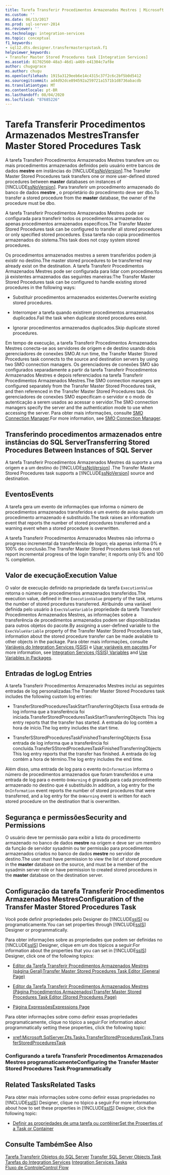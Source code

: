 ```yaml
---
title: Tarefa Transferir Procedimentos Armazenados Mestres | Microsoft Docs
ms.custom: ''
ms.date: 06/13/2017
ms.prod: sql-server-2014
ms.reviewer: ''
ms.technology: integration-services
ms.topic: conceptual
f1_keywords:
- sql12.dts.designer.transfermasterspstask.f1
helpviewer_keywords:
- Transfer Master Stored Procedures task [Integration Services]
ms.assetid: 81702560-48a3-46d1-a469-e41304c7af8e
author: chugugrace
ms.author: chugu
ms.openlocfilehash: 1915a3129eeb6e14c4315c37f2c6c2bf5b0d5412
ms.sourcegitcommit: ad4d92dce894592a259721a1571b1d8736abacdb
ms.translationtype: MT
ms.contentlocale: pt-BR
ms.lasthandoff: 08/04/2020
ms.locfileid: "87685226"
---
```

# <a name="transfer-master-stored-procedures-task"></a><span data-ttu-id="36754-102">Tarefa Transferir Procedimentos Armazenados Mestres</span><span class="sxs-lookup"><span data-stu-id="36754-102">Transfer Master Stored Procedures Task</span></span>
  <span data-ttu-id="36754-103">A tarefa Transferir Procedimentos Armazenados Mestres transfere um ou mais procedimentos armazenados definidos pelo usuário entre bancos de dados **mestre** em instâncias do [!INCLUDE[ssNoVersion](../../includes/ssnoversion-md.md)].</span><span class="sxs-lookup"><span data-stu-id="36754-103">The Transfer Master Stored Procedures task transfers one or more user-defined stored procedures between **master** databases on instances of [!INCLUDE[ssNoVersion](../../includes/ssnoversion-md.md)].</span></span> <span data-ttu-id="36754-104">Para transferir um procedimento armazenado do banco de dados **mestre** , o proprietário do procedimento deve ser dbo.</span><span class="sxs-lookup"><span data-stu-id="36754-104">To transfer a stored procedure from the **master** database, the owner of the procedure must be dbo.</span></span>  
  
 <span data-ttu-id="36754-105">A tarefa Transferir Procedimentos Armazenados Mestres pode ser configurada para transferir todos os procedimentos armazenados ou apenas procedimentos armazenados específicos.</span><span class="sxs-lookup"><span data-stu-id="36754-105">The Transfer Master Stored Procedures task can be configured to transfer all stored procedures or only specified stored procedures.</span></span> <span data-ttu-id="36754-106">Essa tarefa não copia procedimentos armazenados do sistema.</span><span class="sxs-lookup"><span data-stu-id="36754-106">This task does not copy system stored procedures.</span></span>  
  
 <span data-ttu-id="36754-107">Os procedimentos armazenados mestres a serem transferidos podem já existir no destino.</span><span class="sxs-lookup"><span data-stu-id="36754-107">The master stored procedures to be transferred may already exist on the destination.</span></span> <span data-ttu-id="36754-108">A tarefa Transferir Procedimentos Armazenados Mestres pode ser configurada para lidar com procedimentos já existentes armazenados das seguintes maneiras:</span><span class="sxs-lookup"><span data-stu-id="36754-108">The Transfer Master Stored Procedures task can be configured to handle existing stored procedures in the following ways:</span></span>  
  
-   <span data-ttu-id="36754-109">Substituir procedimentos armazenados existentes.</span><span class="sxs-lookup"><span data-stu-id="36754-109">Overwrite existing stored procedures.</span></span>  
  
-   <span data-ttu-id="36754-110">Interromper a tarefa quando existirem procedimentos armazenados duplicados.</span><span class="sxs-lookup"><span data-stu-id="36754-110">Fail the task when duplicate stored procedures exist.</span></span>  
  
-   <span data-ttu-id="36754-111">Ignorar procedimentos armazenados duplicados.</span><span class="sxs-lookup"><span data-stu-id="36754-111">Skip duplicate stored procedures.</span></span>  
  
 <span data-ttu-id="36754-112">Em tempo de execução, a tarefa Transferir Procedimentos Armazenados Mestres conecta-se aos servidores de origem e de destino usando dois gerenciadores de conexões SMO.</span><span class="sxs-lookup"><span data-stu-id="36754-112">At run time, the Transfer Master Stored Procedures task connects to the source and destination servers by using two SMO connection managers.</span></span> <span data-ttu-id="36754-113">Os gerenciadores de conexões SMO são configurados separadamente a partir da tarefa Transferir Procedimentos Armazenados Mestres e depois referenciados na tarefa Transferir Procedimentos Armazenados Mestres.</span><span class="sxs-lookup"><span data-stu-id="36754-113">The SMO connection managers are configured separately from the Transfer Master Stored Procedures task, and then referenced in the Transfer Master Stored Procedures task.</span></span> <span data-ttu-id="36754-114">Os gerenciadores de conexões SMO especificam o servidor e o modo de autenticação a serem usados ao acessar o servidor.</span><span class="sxs-lookup"><span data-stu-id="36754-114">The SMO connection managers specify the server and the authentication mode to use when accessing the server.</span></span> <span data-ttu-id="36754-115">Para obter mais informações, consulte [SMO Connection Manager](../connection-manager/smo-connection-manager.md).</span><span class="sxs-lookup"><span data-stu-id="36754-115">For more information, see [SMO Connection Manager](../connection-manager/smo-connection-manager.md).</span></span>  
  
## <a name="transferring-stored-procedures-between-instances-of-sql-server"></a><span data-ttu-id="36754-116">Transferindo procedimentos armazenados entre instâncias do SQL Server</span><span class="sxs-lookup"><span data-stu-id="36754-116">Transferring Stored Procedures Between Instances of SQL Server</span></span>  
 <span data-ttu-id="36754-117">A tarefa Transferir Procedimentos Armazenados Mestres dá suporte a uma origem e a um destino do [!INCLUDE[ssNoVersion](../../includes/ssnoversion-md.md)] .</span><span class="sxs-lookup"><span data-stu-id="36754-117">The Transfer Master Stored Procedures task supports a [!INCLUDE[ssNoVersion](../../includes/ssnoversion-md.md)] source and destination.</span></span>  
  
## <a name="events"></a><span data-ttu-id="36754-118">Eventos</span><span class="sxs-lookup"><span data-stu-id="36754-118">Events</span></span>  
 <span data-ttu-id="36754-119">A tarefa gera um evento de informações que informa o número de procedimentos armazenados transferidos e um evento de aviso quando um procedimento armazenado é substituído.</span><span class="sxs-lookup"><span data-stu-id="36754-119">The task raises an information event that reports the number of stored procedures transferred and a warning event when a stored procedure is overwritten.</span></span>  
  
 <span data-ttu-id="36754-120">A tarefa Transferir Procedimentos Armazenados Mestres não informa o progresso incremental da transferência de logon; ela apenas informa 0% e 100% de conclusão.</span><span class="sxs-lookup"><span data-stu-id="36754-120">The Transfer Master Stored Procedures task does not report incremental progress of the login transfer; it reports only 0% and 100 % completion.</span></span>  
  
## <a name="execution-value"></a><span data-ttu-id="36754-121">Valor de execução</span><span class="sxs-lookup"><span data-stu-id="36754-121">Execution Value</span></span>  
 <span data-ttu-id="36754-122">O valor de execução definido na propriedade da tarefa `ExecutionValue` retorna o número de procedimentos armazenados transferidos.</span><span class="sxs-lookup"><span data-stu-id="36754-122">The execution value, defined in the `ExecutionValue` property of the task, returns the number of stored procedures transferred.</span></span> <span data-ttu-id="36754-123">Atribuindo uma variável definida pelo usuário à `ExecValueVariable` propriedade da tarefa Transferir Procedimentos Armazenados Mestres, as informações sobre a transferência de procedimentos armazenados podem ser disponibilizadas para outros objetos do pacote.</span><span class="sxs-lookup"><span data-stu-id="36754-123">By assigning a user-defined variable to the `ExecValueVariable` property of the Transfer Master Stored Procedures task, information about the stored procedure transfer can be made available to other objects in the package.</span></span> <span data-ttu-id="36754-124">Para obter mais informações, consulte [Variáveis do Integration Services &#40;SSIS&#41;](../integration-services-ssis-variables.md) e [Usar variáveis em pacotes](../use-variables-in-packages.md).</span><span class="sxs-lookup"><span data-stu-id="36754-124">For more information, see [Integration Services &#40;SSIS&#41; Variables](../integration-services-ssis-variables.md) and [Use Variables in Packages](../use-variables-in-packages.md).</span></span>  
  
## <a name="log-entries"></a><span data-ttu-id="36754-125">Entradas de log</span><span class="sxs-lookup"><span data-stu-id="36754-125">Log Entries</span></span>  
 <span data-ttu-id="36754-126">A tarefa Transferir Procedimentos Armazenados Mestres inclui as seguintes entradas de log personalizadas:</span><span class="sxs-lookup"><span data-stu-id="36754-126">The Transfer Master Stored Procedures task includes the following custom log entries:</span></span>  
  
-   <span data-ttu-id="36754-127">TransferStoredProceduresTaskStartTransferringObjects Essa entrada de log informa que a transferência foi iniciada.</span><span class="sxs-lookup"><span data-stu-id="36754-127">TransferStoredProceduresTaskStartTransferringObjects  This log entry reports that the transfer has started.</span></span> <span data-ttu-id="36754-128">A entrada do log contém a hora de início.</span><span class="sxs-lookup"><span data-stu-id="36754-128">The log entry includes the start time.</span></span>  
  
-   <span data-ttu-id="36754-129">TransferSStoredProceduresTaskFinishedTransferringObjects Essa entrada de log informa que a transferência foi concluída.</span><span class="sxs-lookup"><span data-stu-id="36754-129">TransferSStoredProceduresTaskFinishedTransferringObjects  This log entry reports that the transfer has finished.</span></span> <span data-ttu-id="36754-130">A entrada do log contém a hora de término.</span><span class="sxs-lookup"><span data-stu-id="36754-130">The log entry includes the end time.</span></span>  
  
 <span data-ttu-id="36754-131">Além disso, uma entrada de log para o evento `OnInformation` informa o número de procedimentos armazenados que foram transferidos e uma entrada de log para o evento `OnWarning` é gravada para cada procedimento armazenado no destino que é substituído.</span><span class="sxs-lookup"><span data-stu-id="36754-131">In addition, a log entry for the `OnInformation` event reports the number of stored procedures that were transferred, and a log entry for the `OnWarning` event is written for each stored procedure on the destination that is overwritten.</span></span>  
  
## <a name="security-and-permissions"></a><span data-ttu-id="36754-132">Segurança e permissões</span><span class="sxs-lookup"><span data-stu-id="36754-132">Security and Permissions</span></span>  
 <span data-ttu-id="36754-133">O usuário deve ter permissão para exibir a lista do procedimento armazenado no banco de dados **mestre** na origem e deve ser um membro da função de servidor sysadmin ou ter permissão para procedimentos armazenados criados no banco de dados **mestre** no servidor de destino.</span><span class="sxs-lookup"><span data-stu-id="36754-133">The user must have permission to view the list of stored procedure in the **master** database on the source, and must be a member of the sysadmin server role or have permission to created stored procedures in the **master** database on the destination server.</span></span>  
  
## <a name="configuration-of-the-transfer-master-stored-procedures-task"></a><span data-ttu-id="36754-134">Configuração da tarefa Transferir Procedimentos Armazenados Mestres</span><span class="sxs-lookup"><span data-stu-id="36754-134">Configuration of the Transfer Master Stored Procedures Task</span></span>  
 <span data-ttu-id="36754-135">Você pode definir propriedades pelo Designer do [!INCLUDE[ssIS](../../includes/ssis-md.md)] ou programaticamente.</span><span class="sxs-lookup"><span data-stu-id="36754-135">You can set properties through [!INCLUDE[ssIS](../../includes/ssis-md.md)] Designer or programmatically.</span></span>  
  
 <span data-ttu-id="36754-136">Para obter informações sobre as propriedades que podem ser definidas no [!INCLUDE[ssIS](../../includes/ssis-md.md)] Designer, clique em um dos tópicos a seguir:</span><span class="sxs-lookup"><span data-stu-id="36754-136">For information about the properties that you can set in [!INCLUDE[ssIS](../../includes/ssis-md.md)] Designer, click one of the following topics:</span></span>  
  
-   [<span data-ttu-id="36754-137">Editor da Tarefa Transferir Procedimentos Armazenados Mestres &#40;página Geral&#41;</span><span class="sxs-lookup"><span data-stu-id="36754-137">Transfer Master Stored Procedures Task Editor &#40;General Page&#41;</span></span>](../general-page-of-integration-services-designers-options.md)  
  
-   [<span data-ttu-id="36754-138">Editor da Tarefa Transferir Procedimentos Armazenados Mestres &#40;Página Procedimentos Armazenados&#41;</span><span class="sxs-lookup"><span data-stu-id="36754-138">Transfer Master Stored Procedures Task Editor &#40;Stored Procedures Page&#41;</span></span>](../transfer-master-stored-procedures-task-editor-stored-procedures-page.md)  
  
-   [<span data-ttu-id="36754-139">Página Expressões</span><span class="sxs-lookup"><span data-stu-id="36754-139">Expressions Page</span></span>](../expressions/expressions-page.md)  
  
 <span data-ttu-id="36754-140">Para obter informações sobre como definir essas propriedades programaticamente, clique no tópico a seguir:</span><span class="sxs-lookup"><span data-stu-id="36754-140">For information about programmatically setting these properties, click the following topic:</span></span>  
  
-   <xref:Microsoft.SqlServer.Dts.Tasks.TransferStoredProceduresTask.TransferStoredProceduresTask>  
  
### <a name="configuring-the-transfer-master-stored-procedures-task-programmatically"></a><span data-ttu-id="36754-141">Configurando a tarefa Transferir Procedimentos Armazenados Mestres programaticamente</span><span class="sxs-lookup"><span data-stu-id="36754-141">Configuring the Transfer Master Stored Procedures Task Programmatically</span></span>  
  
## <a name="related-tasks"></a><span data-ttu-id="36754-142">Related Tasks</span><span class="sxs-lookup"><span data-stu-id="36754-142">Related Tasks</span></span>  
 <span data-ttu-id="36754-143">Para obter mais informações sobre como definir essas propriedades no [!INCLUDE[ssIS](../../includes/ssis-md.md)] Designer, clique no tópico a seguir:</span><span class="sxs-lookup"><span data-stu-id="36754-143">For more information about how to set these properties in [!INCLUDE[ssIS](../../includes/ssis-md.md)] Designer, click the following topic:</span></span>  
  
-   [<span data-ttu-id="36754-144">Definir as propriedades de uma tarefa ou contêiner</span><span class="sxs-lookup"><span data-stu-id="36754-144">Set the Properties of a Task or Container</span></span>](../set-the-properties-of-a-task-or-container.md)  
  
## <a name="see-also"></a><span data-ttu-id="36754-145">Consulte Também</span><span class="sxs-lookup"><span data-stu-id="36754-145">See Also</span></span>  
 <span data-ttu-id="36754-146">[Tarefa Transferir Objetos do SQL Server](transfer-sql-server-objects-task.md) </span><span class="sxs-lookup"><span data-stu-id="36754-146">[Transfer SQL Server Objects Task](transfer-sql-server-objects-task.md) </span></span>  
 <span data-ttu-id="36754-147">[Tarefas do Integration Services](integration-services-tasks.md) </span><span class="sxs-lookup"><span data-stu-id="36754-147">[Integration Services Tasks](integration-services-tasks.md) </span></span>  
 [<span data-ttu-id="36754-148">Fluxo de Controle</span><span class="sxs-lookup"><span data-stu-id="36754-148">Control Flow</span></span>](control-flow.md)  
  
  
